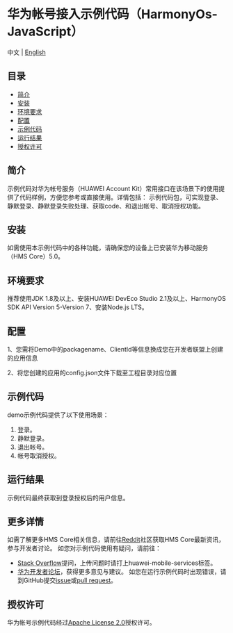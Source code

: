 # 华为帐号接入示例代码（HarmonyOs-JavaScript）

中文 | [English](https://github.com/HMS-Core/huawei-account-demo/blob/harmonyos_javascript_demo/AccountKitHarmonyOSJsDemo/JavaScript/HarmonyJSSDK/README.md) 

## 目录
* [简介](#简介)
* [安装](#安装)
* [环境要求](#环境要求)
* [配置](#配置)
* [示例代码](#示例代码)
* [运行结果](#运行结果)
* [授权许可](#授权许可)

## 简介
示例代码对华为帐号服务（HUAWEI Account Kit）常用接口在该场景下的使用提供了代码样例，方便您参考或直接使用。详情包括：
示例代码包，可实现登录、静默登录、静默登录失败处理、获取code、和退出帐号、取消授权功能。

## 安装
如需使用本示例代码中的各种功能，请确保您的设备上已安装华为移动服务（HMS Core）5.0。

## 环境要求
推荐使用JDK 1.8及以上、安装HUAWEI DevEco Studio 2.1及以上、HarmonyOS SDK API Version 5-Version 7、安装Node.js LTS。

## 配置

1、您需将Demo中的packagename、ClientId等信息换成您在开发者联盟上创建的应用信息

2、将您创建的应用的config.json文件下载至工程目录对应位置

## 示例代码

demo示例代码提供了以下使用场景：
1. 登录。
2. 静默登录。
3. 退出帐号。
4. 帐号取消授权。

## 运行结果
示例代码最终获取到登录授权后的用户信息。

## 更多详情
如需了解更多HMS Core相关信息，请前往[Reddit](https://www.reddit.com/r/HuaweiDevelopers/)社区获取HMS Core最新资讯，参与开发者讨论。
如您对示例代码使用有疑问，请前往：
* [Stack Overflow](https://stackoverflow.com/questions/tagged/huawei-mobile-services)提问，上传问题时请打上huawei-mobile-services标签。
* [华为开发者论坛](https://developer.huawei.com/consumer/cn/forum/block/hms-core)，获得更多意见与建议。
如您在运行示例代码时出现错误，请到GitHub提交[issue](https://github.com/HMS-Core/huawei-account-demo/issues)或[pull request](https://github.com/HMS-Core/huawei-account-demo/pulls)。

## 授权许可
华为帐号示例代码经过[Apache License 2.0](http://www.apache.org/licenses/LICENSE-2.0)授权许可。
